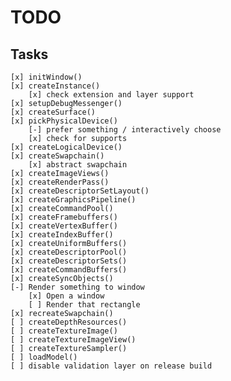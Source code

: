 # TODO
## Tasks
    [x] initWindow()
    [x] createInstance()
        [x] check extension and layer support
    [x] setupDebugMessenger()
    [x] createSurface()
    [x] pickPhysicalDevice()
        [-] prefer something / interactively choose
        [x] check for supports
    [x] createLogicalDevice()
    [x] createSwapchain()
        [x] abstract swapchain
    [x] createImageViews()
    [x] createRenderPass()
    [x] createDescriptorSetLayout()
    [x] createGraphicsPipeline()
    [x] createCommandPool()
    [x] createFramebuffers()
    [x] createVertexBuffer()
    [x] createIndexBuffer()
    [x] createUniformBuffers()
    [x] createDescriptorPool()
    [x] createDescriptorSets()
    [x] createCommandBuffers()
    [x] createSyncObjects()
    [-] Render something to window
        [x] Open a window
        [ ] Render that rectangle
    [x] recreateSwapchain()
    [ ] createDepthResources()
    [ ] createTextureImage()
    [ ] createTextureImageView()
    [ ] createTextureSampler()
    [ ] loadModel()
    [ ] disable validation layer on release build

